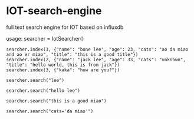 # IOT-search-engine
full text search engine for IOT based on influxdb

usage:
    searcher = IotSearcher()

    searcher.index(1, {"name": "bone lee", "age": 23, "cats": "ao da miao and ao er miao", "title": "this is a good title"})
    searcher.index(2, {"name": "jack lee", "age": 33, "cats": "unknown", "title": "hello world, this is from jack"})
    searcher.index(3, {"kaka": "how are you?"})

    searcher.search("lee")
    
    searcher.search("hello lee")
    
    searcher.search("this is a good miao")
    
    searcher.search("cats='da miao'")
    

